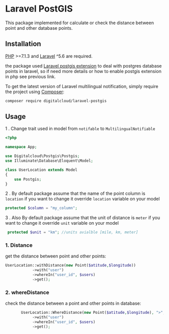 # Laravel PostGIS
This package implemented for calculate or check the distance between point and other database points.

## Installation

[PHP](https://php.net) >=7.1.3 and [Laravel](http://laravel.com) ^5.6 are required.

the package used [Laravel postgis extension](https://github.com/njbarrett/laravel-postgis) to deal with postgres database points in laravel,
so if need more details or how to enable postgis extension in php see previous link.

To get the latest version of Laravel multilingual notification, simply require the project using [Composer](https://getcomposer.org):

```bash
composer require digitalcloud/laravel-postgis
```

## Usage

1 . Change trait used in model from `notifable` to `MultilingualNotifiable`
```PHP
<?php

namespace App;

use Digitalcloud\Postgis\Postgis;
use Illuminate\Database\Eloquent\Model;

class UserLocation extends Model
{
    use Postgis;
}
```

2 . By default package assume that the name of the point column is `location` if you want to change it override `location` variable on your model
```PHP
protected $column = "my_column";
```

3 . Also By default package assume that the unit of distance is `meter` if you want to change it override `unit` variable on your model
```PHP
 protected $unit = "km"; //units avialble [mile, km, meter]
```

### 1. Distance
get the distance between point and other points:
```PHP
UserLocation::withDistance(new Point($atitude,$longitude))
            ->with("user")
            ->whereIn("user_id", $users)
            ->get();
```

### 2. whereDistance
check the distance between a point and other points in database:
```PHP
       UserLocation::WhereDistance(new Point($atitude,$longitude), ">", 50)
            ->with("user")
            ->whereIn("user_id", $users)
            ->get();
```
